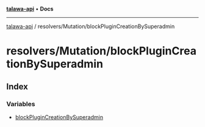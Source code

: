 [**talawa-api**](../../../README.md) • **Docs**

***

[talawa-api](../../../modules.md) / resolvers/Mutation/blockPluginCreationBySuperadmin

# resolvers/Mutation/blockPluginCreationBySuperadmin

## Index

### Variables

- [blockPluginCreationBySuperadmin](variables/blockPluginCreationBySuperadmin.md)
